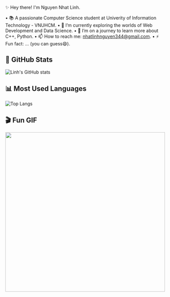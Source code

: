 ✨ Hey there! I'm Nguyen Nhat Linh.

• 📚 A passionate Computer Science student at Univerity of Information Technology - VNUHCM.
• 🔭 I’m currently exploring the worlds of Web Development and Data Science.
• 🌱 I’m on a journey to learn more about C++, Python.
• 📫 How to reach me: nhatlinhnguyen344@gmail.com.
• ⚡ Fun fact: ... (you can guess😄).

## 🚀 GitHub Stats  
![Linh's GitHub stats](https://github-readme-stats.vercel.app/api?username=NguyenNhatLinh&show_icons=true&theme=radical)

## 📊 Most Used Languages  
![Top Langs](https://github-readme-stats.vercel.app/api/top-langs/?username=NguyenNhatLinh&layout=compact)

## 🎬 Fun GIF  
<img src="https://mir-s3-cdn-cf.behance.net/project_modules/disp/e9d40d26810225.5635acac91f14.gif" width="500"/>
